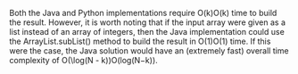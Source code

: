 Both the Java and Python implementations require O(k)O(k) time to build the result. However, it is worth noting that if the input array were given as a list instead of an array of integers, then the Java implementation could use the ArrayList.subList() method to build the result in O(1)O(1) time. If this were the case, the Java solution would have an (extremely fast) overall time complexity of O(\log(N - k))O(log(N−k)).
​